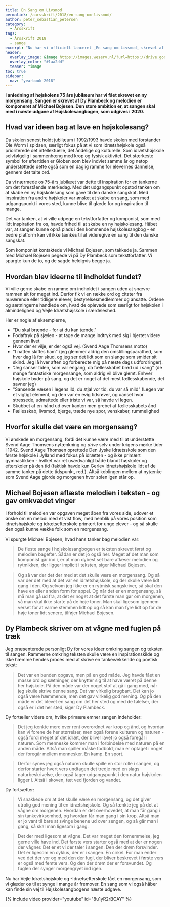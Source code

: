 ```yaml
---
title: En Sang om Livsmod
permalink: /aarsskrift/2018/en-sang-om-livsmod/
author: peter_sebastian_petersen
category:
  - Årsskrift
tags:
  - Årsskrift 2018
  - sange
excerpt: "Nu har vi officielt lanceret _En sang om Livsmod_ skrevet af Michael Bojesen og Dy Plambeck. Peter Sebastian Petersen fortæller historien bag sangen."
header:
  overlay_image: &image https://images.weserv.nl/?url=https://drive.google.com/uc?id=116zeaTjBm_X8KuiSozI1aCkkF56dxbxM&w=2000
  overlay_color: "#1aa2dd"
  teaser: *image
toc: true
sidebar:
  nav: "yearbook-2018"
---
```


**I anledning af højskolens 75 års jubilæum har vi fået skrevet en ny morgensang. Sangen er skrevet af Dy Plambeck og melodien er komponeret af Michael Bojesen. Den store ambition er, at sangen skal med i næste udgave af Højskolesangbogen, som udgives i 2020.**

## Hvad var ideen bag at lave en højskolesang?

Da skolen senest holdt jubilæum i 1992/1993 havde skolen med forstander Ole Worm i spidsen, særligt fokus på at vi som idrætshøjskole også prioriterede det intellektuelle, det åndelige og kulturelle. Som idrætshøjskole selvfølgelig i sammenhæng med krop og fysisk aktivitet. Det stærkeste symbol for eftertiden er Globen som blev indviet samme år og netop understøttede dette også som en daglig ramme for elevernes dannelse, gennem det talte ord.

Da vi nærmede os 75-års jubilæet var dette til inspiration for en tankerne om det forestående mærkedag. Med det udgangspunkt opstod tanken om at skabe en ny højskolesang som gave til den danske sangskat. Med inspiration fra andre højskoler var ønsket at skabe en sang, som med udgangspunkt i vores sted, kunne blive til glæde for og inspiration til mange.

Det var tanken, at vi ville udpege en tekstforfatter og komponist, som med lidt inspiration fra os, havde frihed til at skabe en ny højskolesang. Håbet var, at sangen kunne opnå plads i den kommende højskolesangbog - en bedre platform kan vil ikke tænkes til at videregive en sang til den danske sangskat.

Som komponist kontaktede vi Michael Bojesen, som takkede ja. Sammen med Michael Bojesen pegede vi på Dy Plambeck som tekstforfatter. Vi spurgte kun de to, og de sagde heldigvis begge ja.

## Hvordan blev ideerne til indholdet fundet?

Vi ville gerne skabe en ramme om indholdet i sangen uden at snævre rammen alt for meget ind. Derfor fik vi en række ord og citater fra nuværende eller tidligere elever, bestyrelsesmedlemmer og ansatte. Ordene og sætningerne handlede om, hvad de oplevede som særligt for højskolen i almindelighed og Vejle Idrætshøjskole i særdeleshed.

Her er nogle af eksemplerne,

- “Du skal brænde - for at du kan tænde."
- Fodaftryk på sjælen - at tage de mange indtryk med sig i hjertet videre gennem livet
- Hvor der er vilje, er der også vej. (Svend Aage Thomsens motto)
- "I natten skiftes ham" (jeg glemmer aldrig den omstillingsparathed, som hver dag lå for skud, og jeg ser det lidt som en slange som smider sit skind. Jeg lå hver aften og forberedte mig på næste dags udfordringer).
- "Jeg sanser tiden, som var engang, da fællesskabet brød ud i sang" (de mange fantastiske morgensange, som aldrig vil blive glemt. Enhver højskole byder på sang, og det er noget af det mest fællesskabende, det savner jeg)
- "Sansende væsen i legens ild, du stjal vor tid, du var så mild"
(Legen var et vigtigt element, og den var en evig tidsrøver, og uanset hvor stressede, udmattede eller triste vi var, så havde vi legen.
- Skubbet af en hånd ud over kanten men grebet af fællesskabets ånd
- Fællesskab, livsmod, bjerge, træde nye spor, venskaber, rummelighed

## Hvorfor skulle det være en morgensang?

Vi ønskede en morgensang, fordi det kunne være med til at understøtte Svend Aage Thomsens nytænkning og _drive_ selv under krigens mørke tider i 1942. Svend Aage Thomsen oprettede Den Jyske Idrætsskole som den første højskole i Jylland med fokus på idrætten - og ikke primært gymnastikken - hvilket var ret usædvanligt både blandt højskoler og efterskoler på den tid (faktisk havde kun Gerlev Idrætshøjskole lidt af de samme tanker på dette tidspunkt, red.).  Altså koblingen mellem at nytænke som Svend Aage gjorde og morgenen hvor solen igen står op.

## Michael Bojesen aflæste melodien i teksten - og gav omkvædet vinger

I forhold til melodien var opgaven meget åben fra vores side, udover et ønske om en melodi med et vist flow, med henblik på vores position som idrætshøjskole og idrætsefterskole primært for unge elever - og så skulle den også kunne vække folk som en morgensang.

Vi spurgte Michael Bojesen, hvad hans tanker bag melodien var:

> De fleste sange i højskolesangbogen er teksten skrevet først og melodien bagefter. Sådan er det jo også her. Meget af det man som komponist går ind i, er at man dybest set bare aflæser melodien og rytmikken, der ligger implicit i teksten, siger Michael Bojesen.

> Og så var der det der med at det skulle være en morgensang. Og så var der det med at det var en idrætshøjskole, og der skulle være lidt gang i den. Og selvom jeg ikke er en rytmisk sangskriver, så skal den have en eller anden form for appel. Og når det er en morgensang, så må man gå ud fra, at det er noget at det første man gør om morgenen, så man skal ikke starte på de høje toner. Man skal ligesom igennem verset for at varme stemmen lidt op og så kan man fyre lidt op for de høje toner lidt senere, tilføjer Michael Bojesen.

## Dy Plambeck skriver om at vågne med fuglen på træk

Jeg præsenterede personligt Dy for vores ideer omkring sangen og teksten til sangen. Rammerne omkring teksten skulle være en inspirationskilde og ikke hæmme hendes proces med at skrive en tankevækkende og poetisk tekst:

> Det var en bunden opgave, men på en god måde. Jeg havde fået en masse ord og sætninger, der knytter sig til at have været på denne her højskole. På den måde var der noget stof at gå i gang med, når jeg skulle skrive denne sang. Det var virkelig brugbart. Det kan jo også være hæmmende, men det gav virkelig god mening. Og på den måde er det blevet en sang om det her sted og med de følelser, der også er i det her sted, siger Dy Plambeck.

Dy fortæller videre om, hvilke primære emner sangen indeholder:

> Det jeg tænkte mere over rent overordnet var krop og ånd, og hvordan kan vi forene de her størrelser, men også forene kulturen og naturen - også fordi meget af det idræt, der bliver lavet jo også foregår i naturen. Som menneske kommer man i forbindelse med naturen på en anden måde. Altså man spiller måske fodbold, man er optaget i noget der foregår mellem mennesker. En kamp. En sport.

> Derfor synes jeg også naturen skulle spille en stor rolle i sangen, og derfor starter hvert vers undtagen det tredje med en slags naturbeskrivelse, der også tager udgangspunkt i den natur højskolen ligger i. Altså i skoven, tæt ved fjorden og vandet.

Dy fortsætter:

> Vi snakkede om at det skulle være en morgensang, og det giver utrolig god mening til en idrætshøjskole. Og så tænkte jeg på det at vågne om morgenen. Hvordan er det overhovedet, at man får gang i sin tankevirksomhed, og hvordan får man gang i sin krop. Altså man er jo vant til bare at svinge benene ud over sengen, og så går man i gang, så skal man ligesom i gang.

> Det der med ligesom at vågne. Det var meget den fornemmelse, jeg gerne ville have ind. Det første vers starter også med at der er nogen der vågner. Det er et vi der taler i sangen. Den der drøm forsvinder. Det er ligesom en cyklus, der er i sangen. En cirkel. For man ender ved det der vor  og med den der fugl, der bliver beskrevet i første vers er også med femte vers. Og den der drøm der er forsvundet. Og fuglen der synger morgengryet ind igen.

Nu har Vejle Idrætshøjskole og -Idrætsefterskole fået en morgensang, som vi glæder os til at synge i mange år fremover. En sang som vi også håber kan finde sin vej til Højskolesangbogens næste udgave.

{% include video provider="youtube" id="8u1yR2rBCAY" %}
